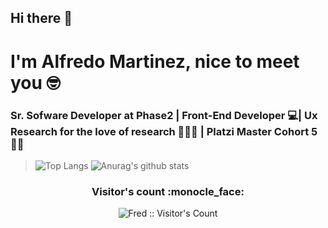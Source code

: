 ## Hi there 👋



# I'm Alfredo Martinez, nice to meet you 🤓

### Sr. Sofware Developer at Phase2 | Front-End Developer 💻| Ux Research for the love of research 🕵🏾‍♂️ | Platzi Master Cohort 5 💪💚



>![Top Langs](https://github-readme-stats.vercel.app/api/top-langs/?username=alfredomtzg&theme=radical)
>![Anurag's github stats](https://github-readme-stats.vercel.app/api?username=alfredomtzg&theme=radical)
<h3 align="center">Visitor's count :monocle_face:</h3>

<p align="center"><img src="https://profile-counter.glitch.me/{alfredomtzg}/count.svg" alt="Fred :: Visitor's Count" /></p>
